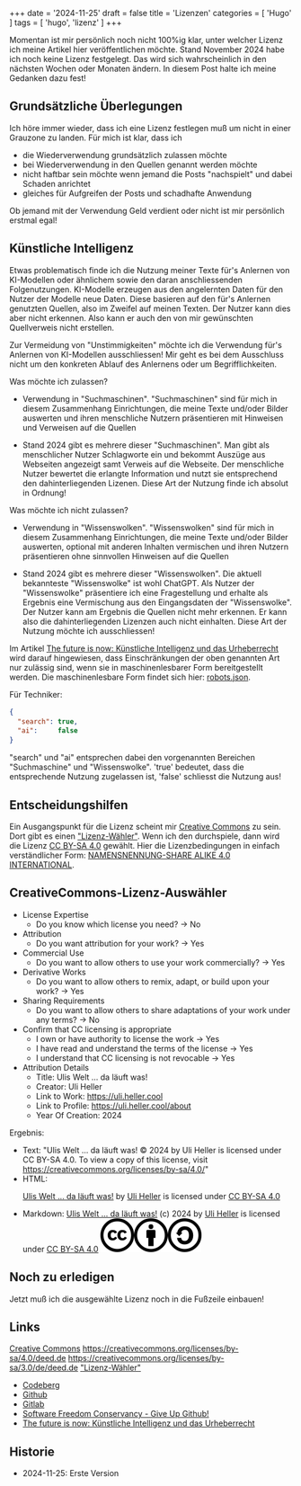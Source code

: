 +++
date = '2024-11-25'
draft = false
title = 'Lizenzen'
categories = [ 'Hugo' ]
tags = [ 'hugo', 'lizenz' ]
+++

<!--
Lizenzen
========
-->

Momentan ist mir persönlich noch nicht 100%ig klar,
unter welcher Lizenz ich meine Artikel hier veröffentlichen
möchte. Stand November 2024 habe ich noch keine Lizenz
festgelegt. Das wird sich wahrscheinlich in den
nächsten Wochen oder Monaten ändern. In diesem Post
halte ich meine Gedanken dazu fest!

<!--more-->

Grundsätzliche Überlegungen
---------------------------

Ich höre immer wieder, dass ich eine Lizenz festlegen
muß um nicht in einer Grauzone zu landen.
Für mich ist klar, dass ich

- die Wiederverwendung grundsätzlich zulassen möchte
- bei Wiederverwendung in den Quellen genannt werden möchte
- nicht haftbar sein möchte wenn jemand die Posts
  "nachspielt" und dabei Schaden anrichtet
- gleiches für Aufgreifen der Posts und schadhafte Anwendung

Ob jemand mit der Verwendung Geld verdient oder nicht
ist mir persönlich erstmal egal!

Künstliche Intelligenz
----------------------

Etwas problematisch finde ich die Nutzung meiner Texte für's
Anlernen von KI-Modellen oder ähnlichem sowie den daran anschliessenden
Folgenutzungen. KI-Modelle erzeugen aus den angelernten Daten
für den Nutzer der Modelle neue Daten. Diese basieren auf den
für's Anlernen genutzten Quellen, also im Zweifel auf meinen
Texten. Der Nutzer kann dies aber nicht erkennen. Also kann
er auch den von mir gewünschten Quellverweis nicht erstellen.

Zur Vermeidung von "Unstimmigkeiten" möchte ich
die Verwendung für's Anlernen von KI-Modellen
ausschliessen! Mir geht es bei dem Ausschluss nicht um den
konkreten Ablauf des Anlernens oder um Begrifflichkeiten.

Was möchte ich zulassen?

- Verwendung in "Suchmaschinen". "Suchmaschinen" sind für mich
  in diesem Zusammenhang Einrichtungen, die meine Texte und/oder Bilder
  auswerten und ihren menschliche Nutzern präsentieren mit Hinweisen
  und Verweisen auf die Quellen

- Stand 2024 gibt es mehrere dieser "Suchmaschinen". Man gibt
  als menschlicher Nutzer Schlagworte ein und bekommt Auszüge aus Webseiten
  angezeigt samt Verweis auf die Webseite. Der menschliche Nutzer
  bewertet die erlangte Information und nutzt sie entsprechend den
  dahinterliegenden Lizenen. Diese Art der Nutzung
  finde ich absolut in Ordnung!

Was möchte ich nicht zulassen?

- Verwendung in "Wissenswolken". "Wissenswolken" sind für mich
  in diesem Zusammenhang Einrichtungen, die meine Texte und/oder Bilder
  auswerten, optional mit anderen Inhalten vermischen und
  ihren Nutzern präsentieren ohne sinnvollen Hinweisen
  auf die Quellen

- Stand 2024 gibt es mehrere dieser "Wissenswolken". Die aktuell
  bekannteste "Wissenswolke" ist wohl ChatGPT. Als Nutzer der "Wissenswolke"
  präsentiere ich eine Fragestellung und erhalte als Ergebnis eine
  Vermischung aus den Eingangsdaten der "Wissenswolke". Der Nutzer
  kann am Ergebnis die Quellen nicht mehr erkennen. Er kann also die
  dahinterliegenden Lizenzen auch nicht einhalten. Diese Art der Nutzung
  möchte ich ausschliessen!

Im Artikel
[The future is now: Künstliche Intelligenz und das Urheberrecht](https://www.haufe.de/recht/weitere-rechtsgebiete/kuenstliche-intelligenz-und-das-urheberrecht_216_588912.html)
wird darauf hingewiesen, dass Einschränkungen der oben genannten Art
nur zulässig sind, wenn sie in maschinenlesbarer Form bereitgestellt werden.
Die maschinenlesbare Form findet sich hier: [robots.json](/robots.json).

Für Techniker:

```json
{
  "search": true,
  "ai":     false
}
```

"search" und "ai" entsprechen dabei den vorgenannten Bereichen "Suchmaschine"
und "Wissenswolke". 'true' bedeutet, dass die entsprechende Nutzung zugelassen ist,
'false' schliesst die Nutzung aus!

Entscheidungshilfen
-------------------

Ein Ausgangspunkt für die Lizenz scheint mir [Creative Commons](https://creativecommons.org) zu sein.
Dort gibt es einen ["Lizenz-Wähler"](https://chooser-beta.creativecommons.org/). Wenn ich den
durchspiele, dann wird die Lizenz [CC BY-SA 4.0](https://creativecommons.org/licenses/by-sa/4.0/)
gewählt. Hier die Lizenzbedingungen in einfach verständlicher Form:
[NAMENSNENNUNG-SHARE ALIKE 4.0 INTERNATIONAL](https://creativecommons.org/licenses/by-sa/4.0/deed.de).

CreativeCommons-Lizenz-Auswähler
--------------------------------

- License Expertise
  - Do you know which license you need? -> No
- Attribution
  - Do you want attribution for your work? -> Yes
- Commercial Use
  - Do you want to allow others to use your work commercially? -> Yes
- Derivative Works
  - Do you want to allow others to remix, adapt, or build upon your work? -> Yes
- Sharing Requirements
  - Do you want to allow others to share adaptations of your work under any terms? -> No
- Confirm that CC licensing is appropriate
  - I own or have authority to license the work -> Yes
  - I have read and understand the terms of the license -> Yes
  - I understand that CC licensing is not revocable -> Yes
- Attribution Details
  - Title: Ulis Welt ... da läuft was!
  - Creator: Uli Heller
  - Link to Work: https://uli.heller.cool
  - Link to Profile: https://uli.heller.cool/about
  - Year Of Creation: 2024

Ergebnis:

- Text: "Ulis Welt ... da läuft was! © 2024 by Uli Heller is licensed under CC BY-SA 4.0. To view a copy of this license, visit https://creativecommons.org/licenses/by-sa/4.0/"
- HTML: <p xmlns:cc="http://creativecommons.org/ns#" xmlns:dct="http://purl.org/dc/terms/"><a property="dct:title" rel="cc:attributionURL" href="https://uli.heller.cool">Ulis Welt ... da läuft was!</a> by <a rel="cc:attributionURL dct:creator" property="cc:attributionName" href="https://uli.heller.cool/about">Uli Heller</a> is licensed under <a href="https://creativecommons.org/licenses/by-sa/4.0/?ref=chooser-v1" target="_blank" rel="license noopener noreferrer" style="display:inline-block;">CC BY-SA 4.0<img style="height:22px!important;margin-left:3px;vertical-align:text-bottom;" src="https://mirrors.creativecommons.org/presskit/icons/cc.svg?ref=chooser-v1" alt=""><img style="height:22px!important;margin-left:3px;vertical-align:text-bottom;" src="https://mirrors.creativecommons.org/presskit/icons/by.svg?ref=chooser-v1" alt=""><img style="height:22px!important;margin-left:3px;vertical-align:text-bottom;" src="https://mirrors.creativecommons.org/presskit/icons/sa.svg?ref=chooser-v1" alt=""></a></p>
- Markdown: [Ulis Welt ... da läuft was!](https://uli.heller.cool) (c) 2024 by [Uli Heller](https://uli.heller.cool/about) is licensed under [CC BY-SA 4.0](https://creativecommons.org/licenses/by-sa/4.0/) ![logo](images/logo.svg?width=20em)![by](images/by.svg?width=20em)![sa](images/sa.svg?width=20em)

Noch zu erledigen
-----------------

Jetzt muß ich die ausgewählte Lizenz noch in
die Fußzeile einbauen!

Links
-----
 [Creative Commons](https://creativecommons.org/licenses/by-nc-nd/4.0/)
 https://creativecommons.org/licenses/by-sa/4.0/deed.de
 https://creativecommons.org/licenses/by-sa/3.0/de/deed.de
 ["Lizenz-Wähler"](https://chooser-beta.creativecommons.org/) 
- [Codeberg](https://codeberg.org)
- [Github](https://github.com)
- [Gitlab](https://gitlab.com)
- [Software Freedom Conservancy - Give Up Github!](https://sfconservancy.org/GiveUpGitHub/)
- [The future is now: Künstliche Intelligenz und das Urheberrecht](https://www.haufe.de/recht/weitere-rechtsgebiete/kuenstliche-intelligenz-und-das-urheberrecht_216_588912.html)

Historie
--------

- 2024-11-25: Erste Version
